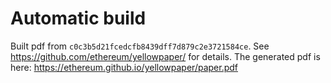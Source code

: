 # Automatic build
Built pdf from `c0c3b5d21fcedcfb8439dff7d879c2e3721584ce`. See https://github.com/ethereum/yellowpaper/ for details.
The generated pdf is here: https://ethereum.github.io/yellowpaper/paper.pdf

